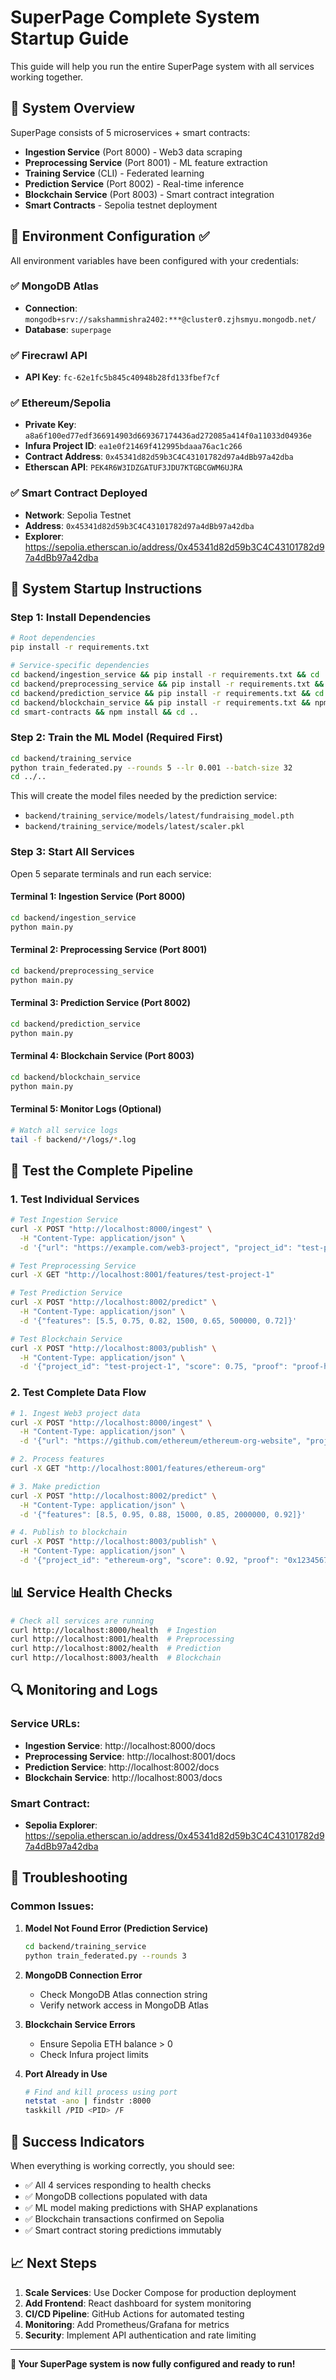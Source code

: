 # SuperPage Complete System Startup Guide

This guide will help you run the entire SuperPage system with all services working together.

## 🎯 System Overview

SuperPage consists of 5 microservices + smart contracts:
- **Ingestion Service** (Port 8000) - Web3 data scraping
- **Preprocessing Service** (Port 8001) - ML feature extraction  
- **Training Service** (CLI) - Federated learning
- **Prediction Service** (Port 8002) - Real-time inference
- **Blockchain Service** (Port 8003) - Smart contract integration
- **Smart Contracts** - Sepolia testnet deployment

## 🔧 Environment Configuration ✅

All environment variables have been configured with your credentials:

### ✅ MongoDB Atlas
- **Connection**: `mongodb+srv://sakshammishra2402:***@cluster0.zjhsmyu.mongodb.net/`
- **Database**: `superpage`

### ✅ Firecrawl API
- **API Key**: `fc-62e1fc5b845c40948b28fd133fbef7cf`

### ✅ Ethereum/Sepolia
- **Private Key**: `a8a6f100ed77edf366914903d669367174436ad272085a414f0a11033d04936e`
- **Infura Project ID**: `ea1e0f21469f412995bdaaa76ac1c266`
- **Contract Address**: `0x45341d82d59b3C4C43101782d97a4dBb97a42dba`
- **Etherscan API**: `PEK4R6W3IDZGATUF3JDU7KTGBCGWM6UJRA`

### ✅ Smart Contract Deployed
- **Network**: Sepolia Testnet
- **Address**: `0x45341d82d59b3C4C43101782d97a4dBb97a42dba`
- **Explorer**: https://sepolia.etherscan.io/address/0x45341d82d59b3C4C43101782d97a4dBb97a42dba

## 🚀 System Startup Instructions

### Step 1: Install Dependencies

```bash
# Root dependencies
pip install -r requirements.txt

# Service-specific dependencies
cd backend/ingestion_service && pip install -r requirements.txt && cd ../..
cd backend/preprocessing_service && pip install -r requirements.txt && cd ../..
cd backend/prediction_service && pip install -r requirements.txt && cd ../..
cd backend/blockchain_service && pip install -r requirements.txt && npm install && cd ../..
cd smart-contracts && npm install && cd ..
```

### Step 2: Train the ML Model (Required First)

```bash
cd backend/training_service
python train_federated.py --rounds 5 --lr 0.001 --batch-size 32
cd ../..
```

This will create the model files needed by the prediction service:
- `backend/training_service/models/latest/fundraising_model.pth`
- `backend/training_service/models/latest/scaler.pkl`

### Step 3: Start All Services

Open 5 separate terminals and run each service:

#### Terminal 1: Ingestion Service (Port 8000)
```bash
cd backend/ingestion_service
python main.py
```

#### Terminal 2: Preprocessing Service (Port 8001)
```bash
cd backend/preprocessing_service
python main.py
```

#### Terminal 3: Prediction Service (Port 8002)
```bash
cd backend/prediction_service
python main.py
```

#### Terminal 4: Blockchain Service (Port 8003)
```bash
cd backend/blockchain_service
python main.py
```

#### Terminal 5: Monitor Logs (Optional)
```bash
# Watch all service logs
tail -f backend/*/logs/*.log
```

## 🧪 Test the Complete Pipeline

### 1. Test Individual Services

```bash
# Test Ingestion Service
curl -X POST "http://localhost:8000/ingest" \
  -H "Content-Type: application/json" \
  -d '{"url": "https://example.com/web3-project", "project_id": "test-project-1"}'

# Test Preprocessing Service
curl -X GET "http://localhost:8001/features/test-project-1"

# Test Prediction Service
curl -X POST "http://localhost:8002/predict" \
  -H "Content-Type: application/json" \
  -d '{"features": [5.5, 0.75, 0.82, 1500, 0.65, 500000, 0.72]}'

# Test Blockchain Service
curl -X POST "http://localhost:8003/publish" \
  -H "Content-Type: application/json" \
  -d '{"project_id": "test-project-1", "score": 0.75, "proof": "proof-hash-123", "metadata": {"model_version": "1.0"}}'
```

### 2. Test Complete Data Flow

```bash
# 1. Ingest Web3 project data
curl -X POST "http://localhost:8000/ingest" \
  -H "Content-Type: application/json" \
  -d '{"url": "https://github.com/ethereum/ethereum-org-website", "project_id": "ethereum-org"}'

# 2. Process features
curl -X GET "http://localhost:8001/features/ethereum-org"

# 3. Make prediction
curl -X POST "http://localhost:8002/predict" \
  -H "Content-Type: application/json" \
  -d '{"features": [8.5, 0.95, 0.88, 15000, 0.85, 2000000, 0.92]}'

# 4. Publish to blockchain
curl -X POST "http://localhost:8003/publish" \
  -H "Content-Type: application/json" \
  -d '{"project_id": "ethereum-org", "score": 0.92, "proof": "0x1234567890abcdef", "metadata": {"confidence": 0.95}}'
```

## 📊 Service Health Checks

```bash
# Check all services are running
curl http://localhost:8000/health  # Ingestion
curl http://localhost:8001/health  # Preprocessing  
curl http://localhost:8002/health  # Prediction
curl http://localhost:8003/health  # Blockchain
```

## 🔍 Monitoring and Logs

### Service URLs:
- **Ingestion Service**: http://localhost:8000/docs
- **Preprocessing Service**: http://localhost:8001/docs
- **Prediction Service**: http://localhost:8002/docs
- **Blockchain Service**: http://localhost:8003/docs

### Smart Contract:
- **Sepolia Explorer**: https://sepolia.etherscan.io/address/0x45341d82d59b3C4C43101782d97a4dBb97a42dba

## 🐛 Troubleshooting

### Common Issues:

1. **Model Not Found Error (Prediction Service)**
   ```bash
   cd backend/training_service
   python train_federated.py --rounds 3
   ```

2. **MongoDB Connection Error**
   - Check MongoDB Atlas connection string
   - Verify network access in MongoDB Atlas

3. **Blockchain Service Errors**
   - Ensure Sepolia ETH balance > 0
   - Check Infura project limits

4. **Port Already in Use**
   ```bash
   # Find and kill process using port
   netstat -ano | findstr :8000
   taskkill /PID <PID> /F
   ```

## 🎉 Success Indicators

When everything is working correctly, you should see:
- ✅ All 4 services responding to health checks
- ✅ MongoDB collections populated with data
- ✅ ML model making predictions with SHAP explanations
- ✅ Blockchain transactions confirmed on Sepolia
- ✅ Smart contract storing predictions immutably

## 📈 Next Steps

1. **Scale Services**: Use Docker Compose for production deployment
2. **Add Frontend**: React dashboard for system monitoring
3. **CI/CD Pipeline**: GitHub Actions for automated testing
4. **Monitoring**: Add Prometheus/Grafana for metrics
5. **Security**: Implement API authentication and rate limiting

---

**🚀 Your SuperPage system is now fully configured and ready to run!**
